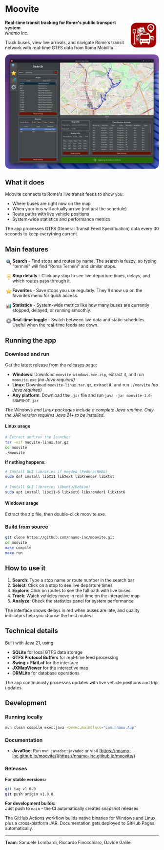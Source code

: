 # Moovite

<img align="right" src="src/main/resources/icons/application-bar-icon.png" width="100"/>

**Real-time transit tracking for Rome's public transport system**  
*Nnamo Inc.*

Track buses, view live arrivals, and navigate Rome's transit network with real-time GTFS data from Roma Mobilità.

![Screenshot](assets/readme/screen.png)

## What it does

Moovite connects to Rome's live transit feeds to show you:
- Where buses are right now on the map
- When your bus will actually arrive (not just the schedule)
- Route paths with live vehicle positions
- System-wide statistics and performance metrics

The app processes GTFS (General Transit Feed Specification) data every 30 seconds to keep everything current.

## Main features

<img src="src/main/resources/images/panels/search_small.png" align="left" width="24"/> **Search** - Find stops and routes by name. The search is fuzzy, so typing "termini" will find "Roma Termini" and similar stops.

<img src="src/main/resources/images/panels/sidebar_stop_small.png" align="left" width="24"/> **Stop details** - Click any stop to see live departure times, delays, and which routes pass through it.

<img src="src/main/resources/images/panels/favorite_small.png" align="left" width="24"/> **Favorites** - Save stops you use regularly. They'll show up on the favorites menu for quick access.

<img src="src/main/resources/images/panels/statistics_small.png" align="left" width="24"/> **Statistics** - System-wide metrics like how many buses are currently stopped, delayed, or running smoothly.

<img src="src/main/resources/images/panels/setting_small.png" align="left" width="24"/> **Real-time toggle** - Switch between live data and static schedules. Useful when the real-time feeds are down.

## Running the app

### Download and run
Get the latest release from the [releases page](https://github.com/nnamo-inc/moovite/releases):
- **Windows**: Download `moovite-windows.exe.zip`, extract it, and run `moovite.exe` *(no Java required)*
- **Linux**: Download `moovite-linux.tar.gz`, extract it, and run `./moovite` *(no Java required)*
- **Any platform**: Download the `.jar` file and run `java -jar moovite-1.0-SNAPSHOT.jar`

*The Windows and Linux packages include a complete Java runtime. Only the JAR version requires Java 21+ to be installed.*

#### Linux usage
```bash
# Extract and run the launcher
tar -xzf moovite-linux.tar.gz
cd moovite
./moovite
```

**If nothing happens:**
```bash
# Install GUI libraries if needed (Fedora/RHEL)
sudo dnf install libX11 libXext libXrender libXtst

# Install GUI libraries (Ubuntu/Debian)
sudo apt install libx11-6 libxext6 libxrender1 libxtst6
```

#### Windows usage
Extract the zip file, then double-click moovite.exe.

### Build from source
```bash
git clone https://github.com/nnamo-inc/moovite.git
cd moovite
make compile
make run
```

## How to use it

1. **Search**: Type a stop name or route number in the search bar
2. **Select**: Click on a stop to see live departure times  
3. **Explore**: Click on routes to see the full path with live buses
4. **Track**: Watch vehicles move in real-time on the interactive map
5. **Analyze**: Check the statistics panel for system performance

The interface shows delays in red when buses are late, and quality indicators help you choose the best routes.

## Technical details

Built with Java 21, using:
- **SQLite** for local GTFS data storage
- **GTFS Protocol Buffers** for real-time feed processing
- **Swing + FlatLaf** for the interface
- **JXMapViewer** for the interactive map
- **ORMLite** for database operations

The app continuously processes updates with live vehicle positions and trip updates.

## Development

### Running locally
```bash
mvn clean compile exec:java -Dexec.mainClass="com.nnamo.App"
```

### Documentation
- **JavaDoc**: Run `mvn javadoc:javadoc` or visit [https://nnamo-inc.github.io/moovite/](https://nnamo-inc.github.io/moovite/)

### Releases

**For stable versions:**
```bash
git tag v1.0.0
git push origin v1.0.0
```

**For development builds:**  
Just push to `main` - the CI automatically creates snapshot releases.

The GitHub Actions workflow builds native binaries for Windows and Linux, plus a cross-platform JAR. Documentation gets deployed to GitHub Pages automatically.

---

**Team**: Samuele Lombardi, Riccardo Finocchiaro, Davide Galilei
